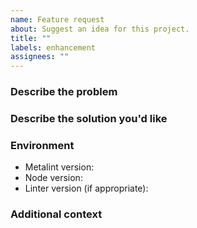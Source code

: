 ```yaml
---
name: Feature request
about: Suggest an idea for this project.
title: ""
labels: enhancement
assignees: ""
---
```


### Describe the problem

<!-- A clear and concise description of what the problem is. Ex. I'm always
     frustrated when [...] -->

### Describe the solution you'd like

<!-- A clear and concise description of what you want to happen. -->

### Environment

- Metalint version<!-- e.g. 0.17.0 -->:
- Node version<!-- e.g. v20.13.1 -->:
- Linter version (if appropriate)<!-- e.g. eslint 8.57.0 -->:

### Additional context

<!-- Add any other context about the feature request here. -->
